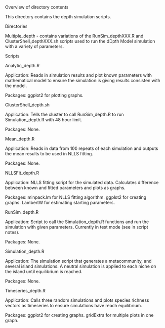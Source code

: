 Overview of directory contents


This directory contains the depth simulation scripts. 


Directories


Multiple_depth - contains variations of the RunSim_depthXXX.R and ClusterShell_depthXXX.sh scripts used to run the dDpth Model simulation with a variety of parameters.


Scripts


Analytic_depth.R

Application: Reads in simulation results and plot known parameters with mathematical model to ensure the simulation is giving results consisten with the model.

Packages: ggplot2 for plotting graphs. 


ClusterShell_depth.sh

Application: Tells the cluster to call RunSim_depth.R to run Simulation_depth.R with 48 hour limit.

Packages: None.


Mean_depth.R

Application: Reads in data from 100 repeats of each simulation and outputs the mean results to be used in NLLS fitting.

Packages: None.


NLLSFit_depth.R

Application: NLLS fitting script for the simulated data. Calculates difference between known and fitted parameters and plots as graphs.

Packages: minpack.lm for NLLS fitting algorithm. ggplot2 for creating graphs. LambertW for estimating starting parameters.


RunSim_depth.R

Application: Script to call the Simulation_depth.R functions and run the simulation with given parameters. Currently in test mode (see in script notes).

Packages: None.


Simulation_depth.R

Application: The simulation script that generates a metacommunity, and several island simulations. A neutral simulation is applied to each niche on the island until equilibrium is reached. 

Packages: None.


Timeseries_depth.R

Application: Calls three random simulations and plots species richness vectors as timeseries to ensure simulations have reach equilibrium. 

Packages: ggplot2 for creating graphs. gridExtra for multiple plots in one graph. 

 